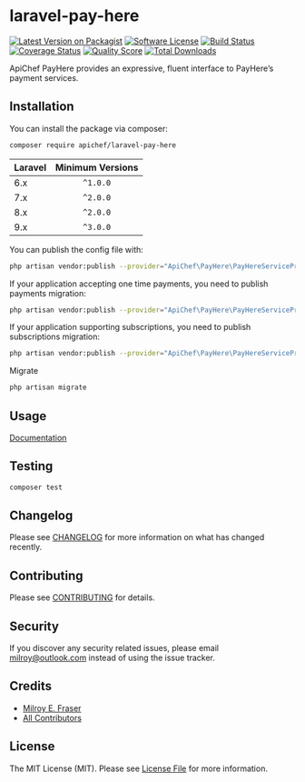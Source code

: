 # laravel-pay-here

[![Latest Version on Packagist][ico-version]][link-packagist]
[![Software License][ico-license]](LICENSE.md)
[![Build Status][ico-ci]][link-ci]
[![Coverage Status][ico-scrutinizer]][link-scrutinizer]
[![Quality Score][ico-code-quality]][link-code-quality]
[![Total Downloads][ico-downloads]][link-downloads]

ApiChef PayHere provides an expressive, fluent interface to PayHere’s payment services.

## Installation

You can install the package via composer:

```bash
composer require apichef/laravel-pay-here
```

| Laravel | Minimum Versions |
|---------|:----------------:|
| 6.x     |     `^1.0.0`     |
| 7.x     |     `^2.0.0`     |
| 8.x     |     `^2.0.0`     |
| 9.x     |     `^3.0.0`     |


You can publish the config file with:
```bash
php artisan vendor:publish --provider="ApiChef\PayHere\PayHereServiceProvider" --tag="config"
```

If your application accepting one time payments, you need to publish payments migration:
```bash
php artisan vendor:publish --provider="ApiChef\PayHere\PayHereServiceProvider" --tag="migrations:payments"
```

If your application supporting subscriptions, you need to publish subscriptions migration:
```bash
php artisan vendor:publish --provider="ApiChef\PayHere\PayHereServiceProvider" --tag="migrations:subscriptions"
```

Migrate
```bash
php artisan migrate
```

## Usage

[Documentation](https://milroy.me/laravel-pay-here)

## Testing

``` bash
composer test
```

## Changelog

Please see [CHANGELOG](CHANGELOG.md) for more information on what has changed recently.

## Contributing

Please see [CONTRIBUTING](CONTRIBUTING.md) for details.

## Security

If you discover any security related issues, please email milroy@outlook.com instead of using the issue tracker.

## Credits

- [Milroy E. Fraser](https://github.com/milroyfraser)
- [All Contributors](../../contributors)

## License

The MIT License (MIT). Please see [License File](LICENSE.md) for more information.

[ico-version]: https://img.shields.io/packagist/v/apichef/laravel-pay-here.svg?style=flat-square
[ico-license]: https://img.shields.io/badge/license-MIT-brightgreen.svg?style=flat-square
[ico-ci]: https://github.com/apichef/laravel-pay-here/workflows/CI/badge.svg
[ico-scrutinizer]: https://img.shields.io/scrutinizer/coverage/g/apichef/laravel-pay-here.svg?style=flat-square
[ico-code-quality]: https://img.shields.io/scrutinizer/g/apichef/laravel-pay-here.svg?style=flat-square
[ico-downloads]: https://img.shields.io/packagist/dt/apichef/laravel-pay-here.svg?style=flat-square

[link-packagist]: https://packagist.org/packages/apichef/laravel-pay-here
[link-ci]: https://github.com/apichef/laravel-pay-here/actions
[link-scrutinizer]: https://scrutinizer-ci.com/g/apichef/laravel-pay-here/code-structure
[link-code-quality]: https://scrutinizer-ci.com/g/apichef/laravel-pay-here
[link-downloads]: https://packagist.org/packages/apichef/laravel-pay-here
[link-author]: https://github.com/milroyfraser
[link-contributors]: ../../contributors
